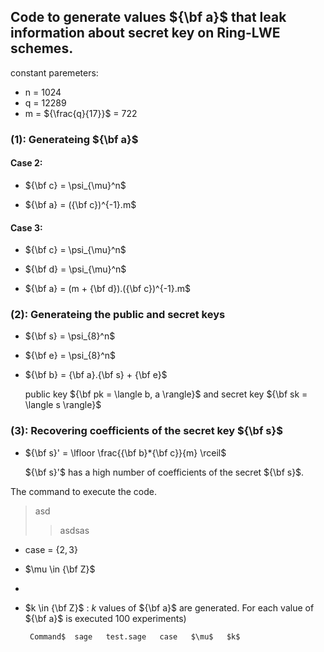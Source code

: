 
## Code to generate values ${\bf a}$ that leak information about secret key on Ring-LWE schemes.
constant paremeters: 
- n = 1024
- q = 12289 
- m = ${\frac{q}{17}}$ = 722

### (1): Generateing ${\bf a}$

#### Case 2:   

  - ${\bf c} = \psi_{\mu}^n$ 

  - ${\bf a} = ({\bf c})^{-1}.m$ 

#### Case 3:  

   - ${\bf c} = \psi_{\mu}^n$ 

   - ${\bf d} = \psi_{\mu}^n$ 

   - ${\bf a} = (m + {\bf d}).({\bf c})^{-1}.m$ 

### (2): Generateing the public and secret keys 

   - ${\bf s} = \psi_{8}^n$ 

   - ${\bf e} = \psi_{8}^n$

   - ${\bf b} = {\bf a}.{\bf s} + {\bf e}$
   
     public key ${\bf pk  = \langle b, a \rangle}$ and secret key ${\bf sk = \langle s \rangle}$

### (3): Recovering coefficients of the secret key ${\bf s}$

   - ${\bf s}' = \lfloor \frac{{\bf b}*{\bf c}}{m} \rceil$ 

     ${\bf s}'$ has a high number of coefficients of the secret ${\bf s}$.

       

The command to execute the code. 

> asd
> > asdsas
> > 
   - case = $\{2, 3\}$ 
   - $\mu \in {\bf Z}$   
   - 
   - $k \in {\bf Z}$ : $k$ values of ${\bf a}$ are generated. For each value of ${\bf a}$ is executed 100 experiments)
   
          Command$  sage   test.sage   case   $\mu$   $k$
